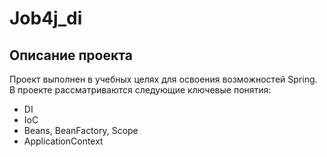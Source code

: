 # Job4j_di
## Описание проекта
Проект выполнен в учебных целях для освоения возможностей Spring.
В проекте рассматриваются следующие ключевые понятия:
+ DI
+ IoC
+ Beans, BeanFactory, Scope
+ ApplicationContext
